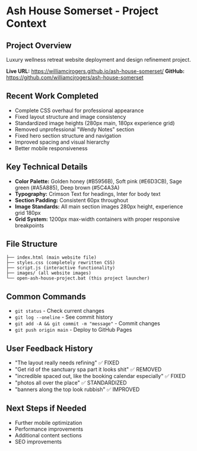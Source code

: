 # Ash House Somerset - Project Context

## Project Overview
Luxury wellness retreat website deployment and design refinement project.

**Live URL:** https://williamcjrogers.github.io/ash-house-somerset/
**GitHub:** https://github.com/williamcjrogers/ash-house-somerset

## Recent Work Completed
- Complete CSS overhaul for professional appearance
- Fixed layout structure and image consistency  
- Standardized image heights (280px main, 180px experience grid)
- Removed unprofessional "Wendy Notes" section
- Fixed hero section structure and navigation
- Improved spacing and visual hierarchy
- Better mobile responsiveness

## Key Technical Details
- **Color Palette:** Golden honey (#B5956B), Soft pink (#E6D3CB), Sage green (#A5A885), Deep brown (#5C4A3A)
- **Typography:** Crimson Text for headings, Inter for body text
- **Section Padding:** Consistent 60px throughout
- **Image Standards:** All main section images 280px height, experience grid 180px
- **Grid System:** 1200px max-width containers with proper responsive breakpoints

## File Structure
```
├── index.html (main website file)
├── styles.css (completely rewritten CSS)
├── script.js (interactive functionality)
├── images/ (all website images)
└── open-ash-house-project.bat (this project launcher)
```

## Common Commands
- `git status` - Check current changes
- `git log --oneline` - See commit history
- `git add -A && git commit -m "message"` - Commit changes
- `git push origin main` - Deploy to GitHub Pages

## User Feedback History
- "The layout really needs refining" ✅ FIXED
- "Get rid of the sanctuary spa part it looks shit" ✅ REMOVED
- "incredible spaced out, like the booking calendar especially" ✅ FIXED
- "photos all over the place" ✅ STANDARDIZED
- "banners along the top look rubbish" ✅ IMPROVED

## Next Steps if Needed
- Further mobile optimization
- Performance improvements
- Additional content sections
- SEO improvements